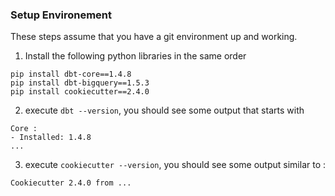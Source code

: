 
### Setup Environement 
These steps assume that you have a git environment up and working.

1. Install the following python libraries in the same order
```
pip install dbt-core==1.4.8
pip install dbt-bigquery==1.5.3
pip install cookiecutter==2.4.0
```
2. execute `dbt --version`, you should see some output that starts with 
```
Core :
- Installed: 1.4.8
...
```

3. execute `cookiecutter --version`, you should see some output similar to :
```
Cookiecutter 2.4.0 from ...
```
